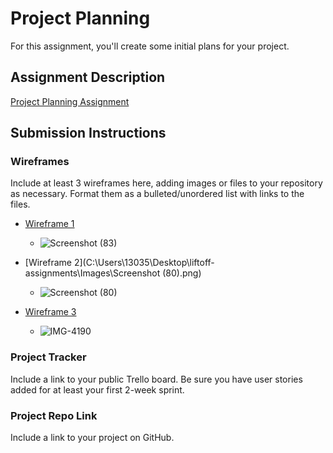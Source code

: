 # Project Planning
For this assignment, you'll create some initial plans for your project.

## Assignment Description
[Project Planning Assignment](https://education.launchcode.org/liftoff/modules/assignments/project-planning)

## Submission Instructions

### Wireframes

Include at least 3 wireframes here, adding images or files to your repository as necessary. Format them as a bulleted/unordered list with links to the files.

* [Wireframe 1](https://user-images.githubusercontent.com/74880884/117075446-6fa7c700-acfa-11eb-8077-92072bff6b4b.png)
    * ![Screenshot (83)](https://user-images.githubusercontent.com/74880884/117075446-6fa7c700-acfa-11eb-8077-92072bff6b4b.png)
    
* [Wireframe 2](C:\Users\13035\Desktop\liftoff-assignments\Images\Screenshot (80).png)
    * ![Screenshot (80)](https://user-images.githubusercontent.com/74880884/117087802-32e9c900-ad16-11eb-99d9-91dd770885cd.png)

* [Wireframe 3](C:\Users\13035\Desktop\liftoff-assignments\Images\IMG-4190.jpg)
    * ![IMG-4190](https://user-images.githubusercontent.com/74880884/117087884-6c223900-ad16-11eb-9add-ec0aa48149bf.jpg)


### Project Tracker

Include a link to your public Trello board. Be sure you have user stories added for at least your first 2-week sprint.

### Project Repo Link

Include a link to your project on GitHub.
